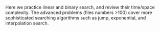 Here we practice linear and binary search, and review their time/space complexity.
The advanced problems (files numbers >100) cover more sophisticated searching
algorithms such as jump, exponential, and interpolation search.
